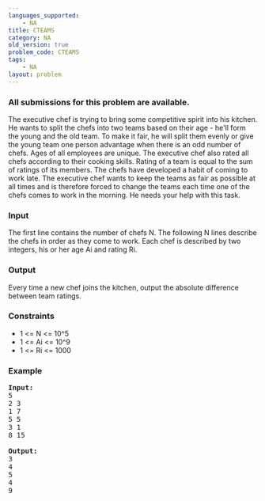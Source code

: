 ```yaml
---
languages_supported:
    - NA
title: CTEAMS
category: NA
old_version: true
problem_code: CTEAMS
tags:
    - NA
layout: problem
---
```

###  All submissions for this problem are available. 

The executive chef is trying to bring some competitive spirit into his kitchen. He wants to split the chefs into two teams based on their age - he'll form the young and the old team. To make it fair, he will split them evenly or give the young team one person advantage when there is an odd number of chefs. Ages of all employees are unique. The executive chef also rated all chefs according to their cooking skills. Rating of a team is equal to the sum of ratings of its members. The chefs have developed a habit of coming to work late. The executive chef wants to keep the teams as fair as possible at all times and is therefore forced to change the teams each time one of the chefs comes to work in the morning. He needs your help with this task.

### Input

The first line contains the number of chefs N. The following N lines describe the chefs in order as they come to work. Each chef is described by two integers, his or her age Ai and rating Ri.

### Output

Every time a new chef joins the kitchen, output the absolute difference between team ratings.

### Constraints

- 1 <= N <= 10^5
- 1 <= Ai <= 10^9
- 1 <= Ri <= 1000

### Example

<pre>
<b>Input:</b>
5
2 3
1 7
5 5
3 1
8 15

<b>Output:</b>
3
4
5
4
9
</pre>